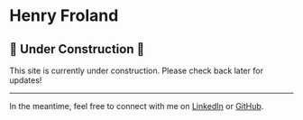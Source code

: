 # Henry Froland

## 🚧 Under Construction 🚧

This site is currently under construction. Please check back later for updates!

---

In the meantime, feel free to connect with me on [LinkedIn](https://www.linkedin.com/in/henry-froland-97136b116/) or [GitHub](https://github.com/frolandh).
